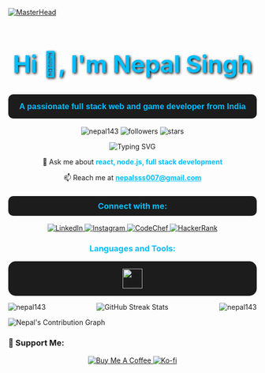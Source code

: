 [![MasterHead](https://github.com/Anmol-Baranwal/Cool-GIFs-For-GitHub/assets/74038190/d48893bd-0757-481c-8d7e-ba3e163feae7)](https://nepal143.io)

<h1 align="center" style="font-size: 48px; color: #00bfff; text-shadow: 2px 2px 5px #000;">Hi 👋, I'm Nepal Singh</h1>
<h3 align="center" style="font-family: 'Arial', sans-serif; background-color: #1c1c1c; padding: 15px; border-radius: 10px; color: #00bfff;">A passionate full stack web and game developer from India</h3>

<p align="center">
  <img src="https://komarev.com/ghpvc/?username=nepal143&label=Profile%20views&color=00bfff&style=flat" alt="nepal143" /> 
  <img src="https://img.shields.io/github/followers/nepal143?label=Follow%20Me&color=00bfff&style=flat-square" alt="followers">
  <img src="https://img.shields.io/github/stars/nepal143?label=Stars&color=00bfff&style=flat-square" alt="stars">
</p>

<div align="center">
  <img src="https://readme-typing-svg.herokuapp.com?font=Fira+Code&color=%2300bfff&size=22&center=true&vCenter=true&width=450&lines=React+Developer;Node.js+Enthusiast;Full+Stack+Expert;Game+Developer;Always+Learning" alt="Typing SVG" />
</div>

<p align="center">💬 Ask me about <strong style="color:#00bfff;">react, node.js, full stack development</strong></p>
<p align="center">📫 Reach me at <strong><a href="mailto:nepalsss007@gmail.com" style="color: #00bfff;">nepalsss007@gmail.com</a></strong></p>

<h3 align="center" style="background-color: #1c1c1c; padding: 10px; border-radius: 10px; color: #00bfff;">Connect with me:</h3>
<p align="center">
  <a href="https://linkedin.com/in/nepal-singh-580b45249" target="_blank">
    <img src="https://img.shields.io/badge/LinkedIn-%230077B5.svg?style=for-the-badge&logo=linkedin&logoColor=white" alt="LinkedIn">
  </a>
  <a href="https://instagram.com/ignite_ns" target="_blank">
    <img src="https://img.shields.io/badge/Instagram-%23E4405F.svg?style=for-the-badge&logo=instagram&logoColor=white" alt="Instagram">
  </a>
  <a href="https://www.codechef.com/users/ignite_n" target="_blank">
    <img src="https://img.shields.io/badge/CodeChef-brown?style=for-the-badge&logo=codechef&logoColor=white" alt="CodeChef">
  </a>
  <a href="https://www.hackerrank.com/nepalsss007" target="_blank">
    <img src="https://img.shields.io/badge/HackerRank-green?style=for-the-badge&logo=hackerrank&logoColor=white" alt="HackerRank">
  </a>
</p>

<h3 align="center" style="color: #00bfff;">Languages and Tools:</h3>
<p align="center" style="background-color: #1c1c1c; padding: 15px; border-radius: 15px;">
  <!-- Add your icons here, keeping the same colors and styles as above -->
  <!-- Example icon -->
  <a href="https://www.arduino.cc/" target="_blank" rel="noreferrer">
    <img src="https://cdn.worldvectorlogo.com/logos/arduino-1.svg" alt="arduino" width="40" height="40"/>
  </a>
  <!-- Repeat for other tools -->
</p><!-- GitHub Stats -->
<img align="left" src="https://github-readme-stats.vercel.app/api/top-langs?username=nepal143&show_icons=true&locale=en&layout=compact&bg_color=0d1117&title_color=00bfff&text_color=ffffff&icon_color=00bfff&hide_border=true" alt="nepal143" />

<img align="right" src="https://github-readme-stats.vercel.app/api?username=nepal143&show_icons=true&locale=en&bg_color=0d1117&title_color=00bfff&text_color=ffffff&icon_color=00bfff&hide_border=true" alt="nepal143" />

<!-- GitHub Streak Stats -->
<p align="center">
  <img src="https://github-readme-streak-stats.herokuapp.com/?user=nepal143&theme=dark&background=0d1117&stroke=00bfff&ring=00bfff&fire=00bfff&currStreakNum=ffffff&sideNums=ffffff&currStreakLabel=00bfff&sideLabels=00bfff&dates=ffffff" alt="GitHub Streak Stats"/>
</p>

<!-- GitHub Contribution Graph -->
![Nepal's Contribution Graph](https://github-readme-activity-graph.vercel.app/graph?username=nepal143&custom_title=Nepal's%20Contribution%20Graph&bg_color=0d1117&color=00bfff&line=00bfff&point=ffffff&area=true&hide_border=true)

<!-- Dynamic Dev Card -->

<!-- Support Me Section -->
### 💖 Support Me:
<p align="center">
  <a href="https://www.buymeacoffee.com/nepalsss00a" target="_blank">
    <img src="https://img.shields.io/badge/Buy_Me_A_Coffee-%23FFDD00.svg?style=for-the-badge&logo=buy-me-a-coffee&logoColor=black" alt="Buy Me A Coffee">
  </a>
  <a href="https://ko-fi.com/nepalsss007" target="_blank">
    <img src="https://img.shields.io/badge/Kofi-%23FF5E5B.svg?style=for-the-badge&logo=ko-fi&logoColor=white" alt="Ko-fi">
  </a>
</p>
